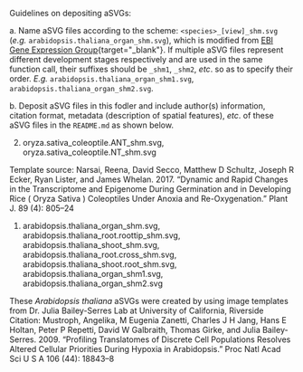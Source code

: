 Guidelines on depositing aSVGs:

a. Name aSVG files according to the scheme: `<species>_[view]_shm.svg` (*e.g.* `arabidopsis.thaliana_organ_shm.svg`), which is modified from [EBI Gene Expression Group](https://github.com/ebi-gene-expression-group/anatomogram/tree/master/src/svg){target="_blank"}. If multiple aSVG files represent different development stages respectively and are used in the same function call, their suffixes should be `_shm1`, `_shm2`, *etc*. so as to specify their order.  *E.g.* `arabidopsis.thaliana_organ_shm1.svg`, `arabidopsis.thaliana_organ_shm2.svg`.  

b. Deposit aSVG files in this fodler and include author(s) information, citation format, metadata (description of spatial features), *etc*. of these aSVG files in the `README.md` as shown below.


2. oryza.sativa_coleoptile.ANT_shm.svg, oryza.sativa_coleoptile.NT_shm.svg  

Template source: Narsai, Reena, David Secco, Matthew D Schultz, Joseph R Ecker, Ryan Lister, and James Whelan. 2017. “Dynamic and Rapid Changes in the Transcriptome and Epigenome During Germination and in Developing Rice ( Oryza Sativa ) Coleoptiles Under Anoxia and Re-Oxygenation.” Plant J. 89 (4): 805–24  

1. arabidopsis.thaliana_organ_shm.svg, arabidopsis.thaliana_root.roottip_shm.svg, arabidopsis.thaliana_shoot_shm.svg, arabidopsis.thaliana_root.cross_shm.svg, arabidopsis.thaliana_shoot.root_shm.svg, arabidopsis.thaliana_organ_shm1.svg, arabidopsis.thaliana_organ_shm2.svg

These *Arabidopsis thaliana* aSVGs were created by using image templates from Dr. Julia Bailey-Serres Lab at University of California, Riverside  
Citation: Mustroph, Angelika, M Eugenia Zanetti, Charles J H Jang, Hans E Holtan, Peter P Repetti, David W Galbraith, Thomas      Girke, and Julia Bailey-Serres. 2009. “Profiling Translatomes of Discrete Cell Populations Resolves Altered Cellular Priorities During Hypoxia in Arabidopsis.” Proc Natl Acad Sci U S A 106 (44): 18843–8

